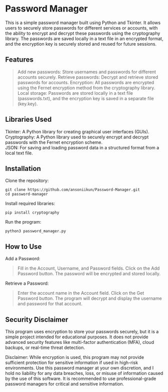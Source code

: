 # Password Manager

This is a simple password manager built using Python and Tkinter. It allows users to securely store passwords for different services or accounts, with the ability to encrypt and decrypt these passwords using the cryptography library. The passwords are saved locally in a text file in an encrypted format, and the encryption key is securely stored and reused for future sessions.

## Features

> Add new passwords: Store usernames and passwords for different accounts securely.
> Retrieve passwords: Decrypt and retrieve stored passwords for accounts.
> Encryption: All passwords are encrypted using the Fernet encryption method from the cryptography library.
> Local storage: Passwords are stored locally in a text file (passwords.txt), and the encryption key is saved in a separate file (key.key).

## Libraries Used

Tkinter: A Python library for creating graphical user interfaces (GUIs).\
Cryptography: A Python library used to securely encrypt and decrypt passwords with the Fernet encryption scheme.\
JSON: For saving and loading password data in a structured format from a local text file.

## Installation

Clone the repository:

```
git clone https://github.com/ansoniikun/Password-Manager.git
cd password-manager
```

Install required libraries:

```
pip install cryptography
```

Run the program:
```
python3 password_manager.py
```

## How to Use

Add a Password:
>Fill in the Account, Username, and Password fields.
>Click on the Add Password button. The password will be encrypted and stored locally.

Retrieve a Password:
>Enter the account name in the Account field.
>Click on the Get Password button. The program will decrypt and display the username and password for that account.

## Security Disclaimer

This program uses encryption to store your passwords securely, but it is a simple project intended for educational purposes. It does not provide advanced security features like multi-factor authentication (MFA), cloud backups, or real-time threat detection.

Disclaimer: While encryption is used, this program may not provide sufficient protection for sensitive information if used in high-risk environments. Use this password manager at your own discretion, and I hold no liability for any data breaches, loss, or misuse of information caused by the use of this software. It is recommended to use professional-grade password managers for critical and sensitive information.
